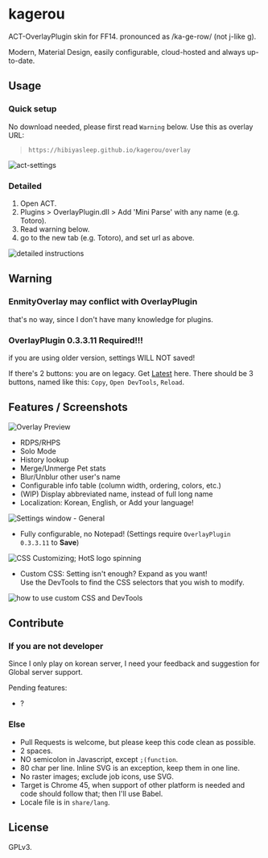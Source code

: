 # kagerou

ACT-OverlayPlugin skin for FF14. pronounced as /ka-ge-row/ (not j-like g).

Modern, Material Design, easily configurable, cloud-hosted and always up-to-date.


## Usage

### Quick setup

No download needed, please first read `Warning` below.
Use this as overlay URL:

> `https://hibiyasleep.github.io/kagerou/overlay`

![act-settings](https://veltall.github.io/kagerou/images/act-settings.png)

### Detailed

1. Open ACT.
2. Plugins > OverlayPlugin.dll > Add 'Mini Parse' with any name (e.g. Totoro).
3. Read warning below.
4. go to the new tab (e.g. Totoro), and set url as above.

![detailed instructions](https://veltall.github.io/kagerou/images/totoro.png)

## Warning

### EnmityOverlay may conflict with OverlayPlugin

that's no way, since I don't have many knowledge for plugins.

### **OverlayPlugin 0.3.3.11** Required!!!

if you are using older version, settings WILL NOT saved!

If there's 2 buttons: you are on legacy. Get [Latest](https://github.com/hibiyasleep/OverlayPlugin/releases/tag/0.3.3.11) here.
   There should be 3 buttons, named like this: `Copy`, `Open DevTools`, `Reload`.

## Features / Screenshots

![Overlay Preview](https://d.hibiya.moe/obZ.png)

* RDPS/RHPS
* Solo Mode
* History lookup
* Merge/Unmerge Pet stats
* Blur/Unblur other user's name
* Configurable info table (column width, ordering, colors, etc.)
* (WIP) Display abbreviated name, instead of full long name
* Localization: Korean, English, or Add your language!

![Settings window - General](https://d.hibiya.moe/zLm.png)

* Fully configurable, no Notepad! (Settings require `OverlayPlugin 0.3.3.11` to **Save**)

![CSS Customizing; HotS logo spinning](https://d.hibiya.moe/rne.png)

* Custom CSS: Setting isn't enough? Expand as you want!  
Use the DevTools to find the CSS selectors that you wish to modify.

![how to use custom CSS and DevTools](https://veltall.github.io/kagerou/images/custom-css.png)

## Contribute

### If you are not developer

Since I only play on korean server, I need your feedback and suggestion for
Global server support.

Pending features:

* ?

### Else

* Pull Requests is welcome, but please keep this code clean as possible.
* 2 spaces.
* NO semicolon in Javascript, except `;(function`.
* 80 char per line. Inline SVG is an exception, keep them in one line.
* No raster images; exclude job icons, use SVG.
* Target is Chrome 45, when support of other platform is needed and code should
  follow that; then I'll use Babel.
* Locale file is in `share/lang`.

## License

GPLv3.
